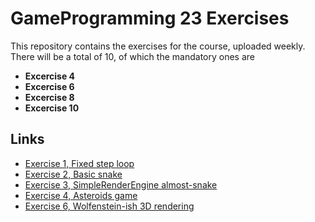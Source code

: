 # GameProgramming 23 Exercises

This repository contains the exercises for the course, uploaded weekly.
There will be a total of 10, of which the mandatory ones are
- **Excercise 4**
- **Excercise 6**
- **Excercise 8**
- **Excercise 10**

## Links

- [Exercise 1, Fixed step loop](./Exercises/Exercise1)
- [Exercise 2, Basic snake](./Exercises/Excercise2/)
- [Exercise 3, SimpleRenderEngine almost-snake](./SimpleRenderEngineProject/Snake/)
- [Exercise 4, Asteroids game](./SimpleRenderEngineProject/Asteroids/)
- [Exercise 6, Wolfenstein-ish 3D rendering](./SimpleRenderEngineProject/Wolfenstein/)
